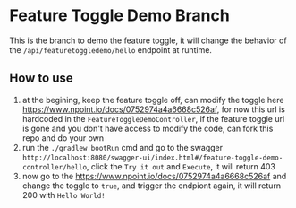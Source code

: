 # Feature Toggle Demo Branch

This is the branch to demo the feature toggle, it will change the behavior of the `/api/featuretoggledemo/hello` endpoint at runtime.

## How to use

1. at the begining, keep the feature toggle off, can modify the toggle here https://www.npoint.io/docs/0752974a4a6668c526af, for now this url is hardcoded in the `FeatureToggleDemoController`, if the feature toggle url is gone and you don't have access to modify the code, can fork this repo and do your own
2. run the `./gradlew bootRun` cmd and go to the swagger `http://localhost:8080/swagger-ui/index.html#/feature-toggle-demo-controller/hello`, click the `Try it out` and `Execute`, it will return 403
3. now go to the https://www.npoint.io/docs/0752974a4a6668c526af and change the toggle to `true`, and trigger the endpiont again, it will return 200 with `Hello World!`


